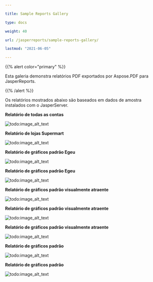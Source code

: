 ```yaml
---

title: Sample Reports Gallery

type: docs

weight: 40

url: /jasperreports/sample-reports-gallery/

lastmod: "2021-06-05"

---
```




{{% alert color="primary" %}}



Esta galeria demonstra relatórios PDF exportados por Aspose.PDF para JasperReports.



{{% /alert %}}



Os relatórios mostrados abaixo são baseados em dados de amostra instalados com o JasperServer.



**Relatório de todas as contas**



![todo:image_alt_text](sample-reports-gallery_1.png)







**Relatório de lojas Supermart**



![todo:image_alt_text](sample-reports-gallery_2.png)







**Relatório de gráficos padrão Egeu**



![todo:image_alt_text](sample-reports-gallery_3.png)







**Relatório de gráficos padrão Egeu**



![todo:image_alt_text](sample-reports-gallery_4.png)







**Relatório de gráficos padrão visualmente atraente**



![todo:image_alt_text](sample-reports-gallery_5.png)







**Relatório de gráficos padrão visualmente atraente**



![todo:image_alt_text](sample-reports-gallery_6.png)







**Relatório de gráficos padrão visualmente atraente**



![todo:image_alt_text](sample-reports-gallery_7.png)








**Relatório de gráficos padrão**

![todo:image_alt_text](sample-reports-gallery_8.png)

**Relatório de gráficos padrão**

![todo:image_alt_text](sample-reports-gallery_9.png)